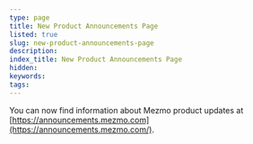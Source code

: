 ```yaml
---
type: page
title: New Product Announcements Page
listed: true
slug: new-product-announcements-page
description: 
index_title: New Product Announcements Page
hidden: 
keywords: 
tags: 
---
```



You can now find information about Mezmo product updates at[ ](https:announcements.mezmo.com)[https://announcements.mezmo.com](https://announcements.mezmo.com/).